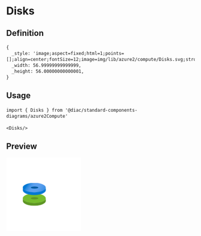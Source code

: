 # Disks

## Definition

```
{
  _style: 'image;aspect=fixed;html=1;points=[];align=center;fontSize=12;image=img/lib/azure2/compute/Disks.svg;strokeColor=none;',
  _width: 56.99999999999999,
  _height: 56.00000000000001,
}
```

## Usage

```
import { Disks } from '@diac/standard-components-diagrams/azure2Compute'

<Disks/>
```

## Preview

<img src="./disks.png" width="200"/>
